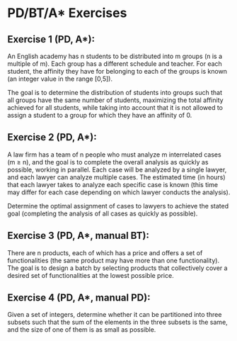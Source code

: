 # PD/BT/A* Exercises

## Exercise 1 (PD, A*):
An English academy has n students to be distributed into m groups (n is a multiple of m).
Each group has a different schedule and teacher. For each student, the affinity they have for belonging to each of the groups is known (an integer value in the range [0,5]).

The goal is to determine the distribution of students into groups such that all groups have the same number of students, maximizing the total affinity achieved for all students, while taking into account that it is not allowed to assign a student to a group for which they have an affinity of 0.

## Exercise 2 (PD, A*):
A law firm has a team of n people who must analyze m interrelated cases (m ≥ n), and the goal is to complete the overall analysis as quickly as possible, working in parallel.
Each case will be analyzed by a single lawyer, and each lawyer can analyze multiple cases. The estimated time (in hours) that each lawyer takes to analyze each specific case is known (this time may differ for each case depending on which lawyer conducts the analysis).

Determine the optimal assignment of cases to lawyers to achieve the stated goal (completing the analysis of all cases as quickly as possible).
    
## Exercise 3 (PD, A*, manual BT):
There are n products, each of which has a price and offers a set of functionalities (the same product may have more than one functionality).
The goal is to design a batch by selecting products that collectively cover a desired set of functionalities at the lowest possible price.

## Exercise 4 (PD, A*, manual PD):
Given a set of integers, determine whether it can be partitioned into three subsets such that the sum of the elements in the three subsets is the same, and the size of one of them is as small as possible.
